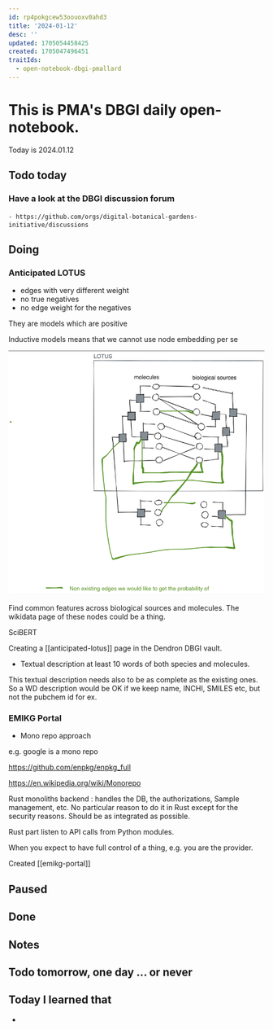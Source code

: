 ```yaml
---
id: rp4pokgcew53oouoxv0ahd3
title: '2024-01-12'
desc: ''
updated: 1705054458425
created: 1705047496451
traitIds:
  - open-notebook-dbgi-pmallard
---
```



# This is PMA's DBGI daily open-notebook.

Today is 2024.01.12

## Todo today

### Have a look at the DBGI discussion forum
    - https://github.com/orgs/digital-botanical-gardens-initiative/discussions
###
###

## Doing


### Anticipated LOTUS

- edges with very different weight
- no true negatives
- no edge weight for the negatives

They are models which are positive 

Inductive models means that we cannot use node embedding per se

![](/assets/images/2024-01-12-10-15-07.png)


Find common features across biological sources and molecules.
The wikidata page of these nodes could be a thing.

SciBERT

Creating a [[anticipated-lotus]] page in the Dendron DBGI vault.

- Textual description at least 10 words of both species and molecules.

This textual description needs also to be as complete as the existing ones.
So a WD description would be OK if we keep name, INCHI, SMILES etc, but not the pubchem id for ex.


### EMIKG Portal

- Mono repo approach

e.g. google is a mono repo 

https://github.com/enpkg/enpkg_full

https://en.wikipedia.org/wiki/Monorepo

Rust monoliths backend : handles the DB, the authorizations, Sample management, etc. No particular reason to do it in Rust except for the security reasons. Should be as integrated as possible.

Rust part listen to API calls from Python modules.


When you expect to have full control of a thing, e.g. you are the provider. 


Created [[emikg-portal]]

## Paused

## Done

## Notes

## Todo tomorrow, one day ... or never

###
###
###


## Today I learned that

-